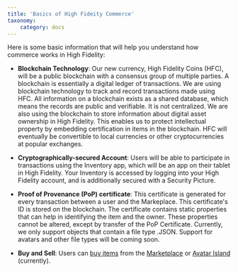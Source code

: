 ```yaml
---
title: 'Basics of High Fideity Commerce'
taxonomy:
	category: docs
---
```


Here is some basic information that will help you understand how commerce works in High Fidelity:

* **Blockchain Technology**: Our new currency, High Fidelity Coins (HFC), will be a public blockchain with a consensus group of multiple parties. A blockchain is essentially a digital ledger of transactions. We are using blockchain technology to track and record transactions made using HFC. All information on a blockchain exists as a shared database, which means the records are public and verifiable. It is not centralized. We are also using the blockchain to store information about digital asset ownership in High Fidelity. This enables us to protect intellectual property by embedding certification in items in the blockchain. HFC will eventually be convertible to local currencies or other cryptocurrencies at popular exchanges. 

* **Cryptographically-secured Account**: Users will be able to participate in transactions using the Inventory app, which will be an app on their tablet in High Fidelity. Your Inventory is accessed by logging into your High Fidelity account, and is additionally secured with a Security Picture. 

* **Proof of Provenance (PoP) certificate**: This certificate is generated for every transaction between a user and the Markeplace. This certificate's ID is stored on the blockchain. The certificate contains static properties that can help in identifying the item and the owner. These properties cannot be altered, except by transfer of the PoP Certificate. Currently, we only support objects that contain a file type .JSON. Support for avatars and other file types will be coming soon. 

* **Buy and Sell**: Users can [buy items](../../../marketplace/buy) from the [Marketplace](https://www.highfidelity.com/marketplace/) or [Avatar Island](../../../marketplace/buy) (currently). 
